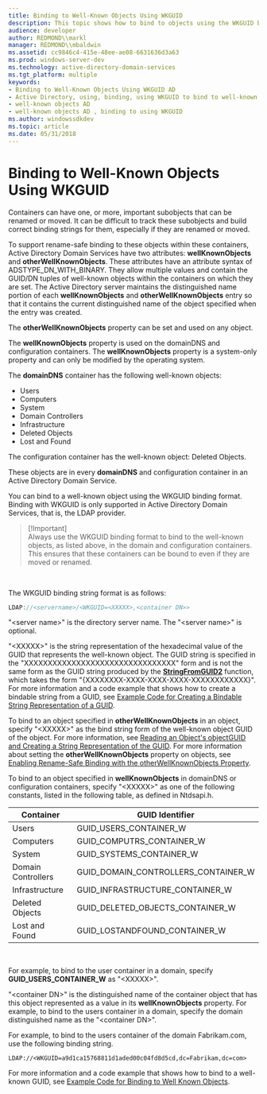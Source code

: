 ```yaml
---
title: Binding to Well-Known Objects Using WKGUID
description: This topic shows how to bind to objects using the WKGUID binding string.
audience: developer
author: REDMOND\\markl
manager: REDMOND\\mbaldwin
ms.assetid: cc9846c4-415e-48ee-ae08-6631636d3a63
ms.prod: windows-server-dev
ms.technology: active-directory-domain-services
ms.tgt_platform: multiple
keywords:
- Binding to Well-Known Objects Using WKGUID AD
- Active Directory, using, binding, using WKGUID to bind to well-known objects
- well-known objects AD
- well-known objects AD , binding to using WKGUID
ms.author: windowssdkdev
ms.topic: article
ms.date: 05/31/2018
---
```


# Binding to Well-Known Objects Using WKGUID

Containers can have one, or more, important subobjects that can be renamed or moved. It can be difficult to track these subobjects and build correct binding strings for them, especially if they are renamed or moved.

To support rename-safe binding to these objects within these containers, Active Directory Domain Services have two attributes: **wellKnownObjects** and **otherWellKnownObjects**. These attributes have an attribute syntax of ADSTYPE\_DN\_WITH\_BINARY. They allow multiple values and contain the GUID/DN tuples of well-known objects within the containers on which they are set. The Active Directory server maintains the distinguished name portion of each **wellKnownObjects** and **otherWellKnownObjects** entry so that it contains the current distinguished name of the object specified when the entry was created.

The **otherWellKnownObjects** property can be set and used on any object.

The **wellKnownObjects** property is used on the domainDNS and configuration containers. The **wellKnownObjects** property is a system-only property and can only be modified by the operating system.

The **domainDNS** container has the following well-known objects:

-   Users
-   Computers
-   System
-   Domain Controllers
-   Infrastructure
-   Deleted Objects
-   Lost and Found

The configuration container has the well-known object: Deleted Objects.

These objects are in every **domainDNS** and configuration container in an Active Directory Domain Service.

You can bind to a well-known object using the WKGUID binding format. Binding with WKGUID is only supported in Active Directory Domain Services, that is, the LDAP provider.

> \[!Important\]  
> Always use the WKGUID binding format to bind to the well-known objects, as listed above, in the domain and configuration containers. This ensures that these containers can be bound to even if they are moved or renamed.

 

The WKGUID binding string format is as follows:


```C++
LDAP://<servername>/<WKGUID=<XXXXX>,<container DN>>
```



"&lt;server name&gt;" is the directory server name. The "&lt;server name&gt;" is optional.

"&lt;XXXXX&gt;" is the string representation of the hexadecimal value of the GUID that represents the well-known object. The GUID string is specified in the "XXXXXXXXXXXXXXXXXXXXXXXXXXXXXXXX" form and is not the same form as the GUID string produced by the [**StringFromGUID2**](https://msdn.microsoft.com/en-us/library/ms683893(v=VS.85).aspx) function, which takes the form "{XXXXXXXX-XXXX-XXXX-XXXX-XXXXXXXXXXXX}". For more information and a code example that shows how to create a bindable string from a GUID, see [Example Code for Creating a Bindable String Representation of a GUID](example-code-for-creating-a-bindable-string-representation-of-a-guid.md).

To bind to an object specified in **otherWellKnownObjects** in an object, specify "&lt;XXXXX&gt;" as the bind string form of the well-known object GUID of the object. For more information, see [Reading an Object's objectGUID and Creating a String Representation of the GUID](reading-an-objectampaposs-objectguid-and-creating-a-string-representation-of-the-guid.md). For more information about setting the **otherWellKnownObjects** property on objects, see [Enabling Rename-Safe Binding with the otherWellKnownObjects Property](enabling-rename-safe-binding-with-the-otherwellknownobjects-property.md).

To bind to an object specified in **wellKnownObjects** in domainDNS or configuration containers, specify "&lt;XXXXX&gt;" as one of the following constants, listed in the following table, as defined in Ntdsapi.h.



| Container          | GUID Identifier                         |
|--------------------|-----------------------------------------|
| Users              | GUID\_USERS\_CONTAINER\_W               |
| Computers          | GUID\_COMPUTRS\_CONTAINER\_W            |
| System             | GUID\_SYSTEMS\_CONTAINER\_W             |
| Domain Controllers | GUID\_DOMAIN\_CONTROLLERS\_CONTAINER\_W |
| Infrastructure     | GUID\_INFRASTRUCTURE\_CONTAINER\_W      |
| Deleted Objects    | GUID\_DELETED\_OBJECTS\_CONTAINER\_W    |
| Lost and Found     | GUID\_LOSTANDFOUND\_CONTAINER\_W        |



 

For example, to bind to the user container in a domain, specify **GUID\_USERS\_CONTAINER\_W** as "&lt;XXXXX&gt;".

"&lt;container DN&gt;" is the distinguished name of the container object that has this object represented as a value in its **wellKnownObjects** property. For example, to bind to the users container in a domain, specify the domain distinguished name as the "&lt;container DN&gt;".

For example, to bind to the users container of the domain Fabrikam.com, use the following binding string.

``` syntax
LDAP://<WKGUID=a9d1ca15768811d1aded00c04fd8d5cd,dc=Fabrikam,dc=com>
```

For more information and a code example that shows how to bind to a well-known GUID, see [Example Code for Binding to Well Known Objects](example-code-for-binding-to-well-known-objects.md).

 

 




